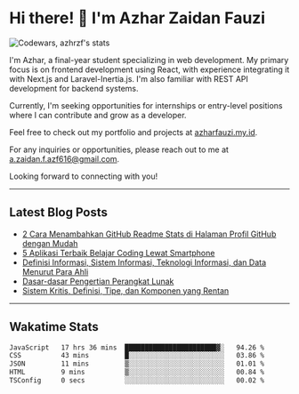 # Hi there! 👋 I'm Azhar Zaidan Fauzi
![Codewars, azhrzf's stats](https://www.codewars.com/users/azhrzf/badges/large)

I'm Azhar, a final-year student specializing in web development. My primary focus is on frontend development using React, with experience integrating it with Next.js and Laravel-Inertia.js. I'm also familiar with REST API development for backend systems.

Currently, I'm seeking opportunities for internships or entry-level positions where I can contribute and grow as a developer.

Feel free to check out my portfolio and projects at [azharfauzi.my.id](https://azharfauzi.my.id/).

For any inquiries or opportunities, please reach out to me at [a.zaidan.f.azf616@gmail.com](mailto:a.zaidan.f.azf616@gmail.com).

Looking forward to connecting with you!

---
## Latest Blog Posts
<!-- BLOG-POST-LIST:START -->
- [2 Cara Menambahkan GitHub Readme Stats di Halaman Profil GitHub dengan Mudah](https://teknoku.azharfauzi.my.id/2022/12/25/menambahkan-github-readme-stats/)
- [5 Aplikasi Terbaik Belajar Coding Lewat Smartphone](https://teknoku.azharfauzi.my.id/2022/10/14/aplikasi-terbaik-belajar-coding-lewat-smartphone/)
- [Definisi Informasi, Sistem Informasi, Teknologi Informasi, dan Data Menurut Para Ahli](https://teknoku.azharfauzi.my.id/2022/10/10/definisi-sistem-informasi-menurut-para-ahli/)
- [Dasar-dasar Pengertian Perangkat Lunak](https://teknoku.azharfauzi.my.id/2022/09/28/pengertian-perangkat-lunak/)
- [Sistem Kritis, Definisi, Tipe, dan Komponen yang Rentan](https://teknoku.azharfauzi.my.id/2022/09/20/sistem-kritis/)
<!-- BLOG-POST-LIST:END -->
---
## Wakatime Stats
<!--START_SECTION:waka-->

```txt
JavaScript   17 hrs 36 mins  ███████████████████████▓░   94.26 %
CSS          43 mins         █░░░░░░░░░░░░░░░░░░░░░░░░   03.86 %
JSON         11 mins         ▒░░░░░░░░░░░░░░░░░░░░░░░░   01.01 %
HTML         9 mins          ▒░░░░░░░░░░░░░░░░░░░░░░░░   00.84 %
TSConfig     0 secs          ░░░░░░░░░░░░░░░░░░░░░░░░░   00.02 %
```

<!--END_SECTION:waka-->
